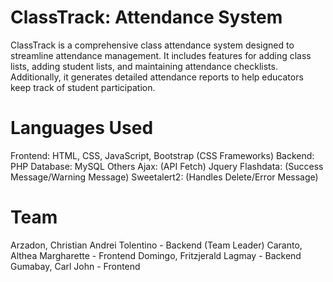 # ClassTrack: Attendance System
ClassTrack is a comprehensive class attendance system designed to streamline attendance management. It includes features for adding class lists, adding student lists, and maintaining attendance checklists. Additionally, it generates detailed attendance reports to help educators keep track of student participation.

# Languages Used
Frontend: HTML, CSS, JavaScript, Bootstrap (CSS Frameworks)
Backend: PHP
Database: MySQL
Others
Ajax: (API Fetch)
Jquery
Flashdata: (Success Message/Warning Message)
Sweetalert2: (Handles Delete/Error Message)

# Team
Arzadon, Christian Andrei Tolentino - Backend (Team Leader)
Caranto, Althea Margharette - Frontend
Domingo, Fritzjerald Lagmay - Backend
Gumabay, Carl John - Frontend
